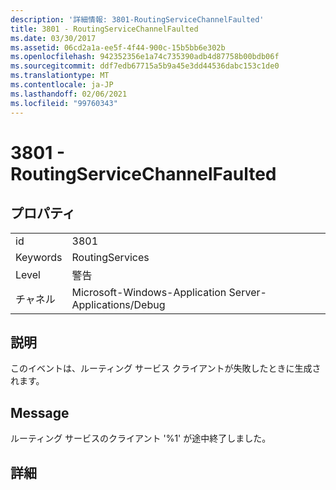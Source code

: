 ```yaml
---
description: '詳細情報: 3801-RoutingServiceChannelFaulted'
title: 3801 - RoutingServiceChannelFaulted
ms.date: 03/30/2017
ms.assetid: 06cd2a1a-ee5f-4f44-900c-15b5bb6e302b
ms.openlocfilehash: 942352356e1a74c735390adb4d87758b00bdb06f
ms.sourcegitcommit: ddf7edb67715a5b9a45e3dd44536dabc153c1de0
ms.translationtype: MT
ms.contentlocale: ja-JP
ms.lasthandoff: 02/06/2021
ms.locfileid: "99760343"
---
```

# <a name="3801---routingservicechannelfaulted"></a>3801 - RoutingServiceChannelFaulted

## <a name="properties"></a>プロパティ  
  
|||  
|-|-|  
|id|3801|  
|Keywords|RoutingServices|  
|Level|警告|  
|チャネル|Microsoft-Windows-Application Server-Applications/Debug|  
  
## <a name="description"></a>説明  

 このイベントは、ルーティング サービス クライアントが失敗したときに生成されます。  
  
## <a name="message"></a>Message  

 ルーティング サービスのクライアント '%1' が途中終了しました。  
  
## <a name="details"></a>詳細
